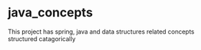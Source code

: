 # java_concepts
This project has spring, java and data structures related concepts structured catagorically
